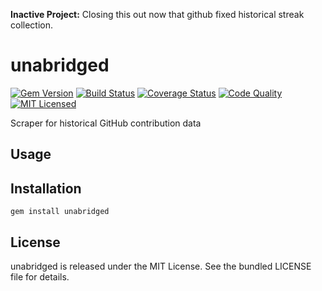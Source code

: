 **Inactive Project:** Closing this out now that github fixed historical streak collection.

unabridged
=========

[![Gem Version](https://img.shields.io/gem/v/unabridged.svg)](https://rubygems.org/gems/unabridged)
[![Build Status](https://img.shields.io/travis/com/akerl/unabridged.svg)](https://travis-ci.com/akerl/unabridged)
[![Coverage Status](https://img.shields.io/codecov/c/github/akerl/unabridged.svg)](https://codecov.io/github/akerl/unabridged)
[![Code Quality](https://img.shields.io/codacy/12a3bb60ca3047df8821dad13a5e2fd2.svg)](https://www.codacy.com/app/akerl/unabridged)
[![MIT Licensed](https://img.shields.io/badge/license-MIT-green.svg)](https://tldrlegal.com/license/mit-license)

Scraper for historical GitHub contribution data

## Usage

## Installation

    gem install unabridged

## License

unabridged is released under the MIT License. See the bundled LICENSE file for details.

